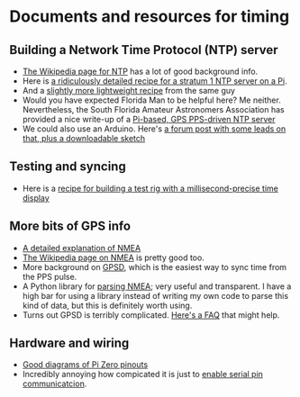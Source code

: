 # Documents and resources for timing

## Building a Network Time Protocol (NTP) server

- [The Wikipedia page for NTP](https://en.m.wikipedia.org/wiki/Network_Time_Protocol) has a lot of good background info.
- Here is [a ridiculously detailed recipe for a stratum 1 NTP server on a Pi](https://www.satsignal.eu/ntp/Raspberry-Pi-NTP.html).
- And a [slightly more lightweight recipe](https://www.satsignal.eu/ntp/Raspberry-Pi-quickstart.html) from the same guy
- Would you have expected Florida Man to be helpful here? Me neither. Nevertheless, the South Florida Amateur Astronomers Association has provided a nice write-up of a [Pi-based, GPS PPS-driven NTP server](https://www.slsmk.com/how-to-setup-a-gps-pps-ntp-time-server-on-raspberry-pi/)
- We could also use an Arduino. Here's [a forum post with some leads on that, plus a downloadable sketch](https://forum.arduino.cc/index.php?topic=197870.0)

## Testing and syncing
- Here is a [recipe for building a test rig with a millisecond-precise time display](https://www.instructables.com/id/High-speed-Clock-for-Slow-motion-Videos/)

## More bits of GPS info
- [A detailed explanation of NMEA](http://www.gpsinformation.org/dale/nmea.htm)
- [The Wikipedia page on NMEA](https://en.wikipedia.org/wiki/NMEA_0183) is pretty good too.
- More background on [GPSD](https://ozzmaker.com/using-python-with-a-gps-receiver-on-a-raspberry-pi/), which is the easiest way to sync time from the PPS pulse.
- A Python library for [parsing NMEA](https://github.com/Knio/pynmea2); very useful and transparent. I have a high bar for using a library instead of writing my own code to parse this kind of data, but this is definitely worth using.
- Turns out GPSD is terribly complicated. [Here's a FAQ](https://gpsd.gitlab.io/gpsd/faq.html#raspberry) that might help.

## Hardware and wiring
- [Good diagrams of Pi Zero pinouts](https://pi4j.com/1.2/pins/model-zero-rev1.html)
- Incredibly annoying how compicated it is just to [enable serial pin communicatcion](https://learn.adafruit.com/raspberry-pi-zero-creation/enable-uart).
